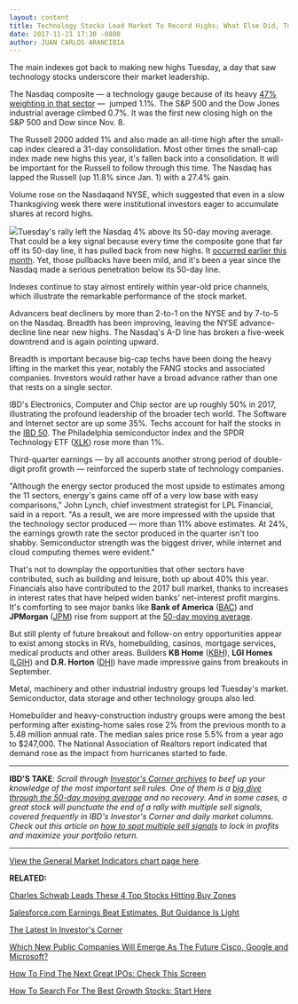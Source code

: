 ```yaml
---
layout: content
title: Technology Stocks Lead Market To Record Highs; What Else Did, Too?
date: 2017-11-21 17:30 -0800
author: JUAN CARLOS ARANCIBIA
---
```






The main indexes got back to making new highs Tuesday, a day that saw technology stocks underscore their market leadership.




The Nasdaq composite — a technology gauge because of its heavy [47% weighting in that sector](https://indexes.nasdaqomx.com/Index/Breakdown/COMP) —  jumped 1.1%. The S&P 500 and the Dow Jones industrial average climbed 0.7%. It was the first new closing high on the S&P 500 and Dow since Nov. 8.


The Russell 2000 added 1% and also made an all-time high after the small-cap index cleared a 31-day consolidation. Most other times the small-cap index made new highs this year, it's fallen back into a consolidation. It will be important for the Russell to follow through this time. The Nasdaq has lapped the Russell (up 11.8% since Jan. 1) with a 27.4% gain.


Volume rose on the Nasdaqand NYSE, which suggested that even in a slow Thanksgiving week there were institutional investors eager to accumulate shares at record highs.


![](https://www.investors.com/wp-content/uploads/2017/11/MP112117-162x300.png)Tuesday's rally left the Nasdaq 4% above its 50-day moving average. That could be a key signal because every time the composite gone that far off its 50-day line, it has pulled back from new highs. It [occurred earlier this month](https://www.investors.com/market-trend/the-big-picture/stocks-rise-but-is-nasdaq-signaling-a-pullback/). Yet, those pullbacks have been mild, and it's been a year since the Nasdaq made a serious penetration below its 50-day line.


Indexes continue to stay almost entirely within year-old price channels, which illustrate the remarkable performance of the stock market.


Advancers beat decliners by more than 2-to-1 on the NYSE and by 7-to-5 on the Nasdaq. Breadth has been improving, leaving the NYSE advance-decline line near new highs. The Nasdaq's A-D line has broken a five-week downtrend and is again pointing upward.


Breadth is important because big-cap techs have been doing the heavy lifting in the market this year, notably the FANG stocks and associated companies. Investors would rather have a broad advance rather than one that rests on a single sector.


IBD's Electronics, Computer and Chip sector are up roughly 50% in 2017, illustrating the profound leadership of the broader tech world. The Software and Internet sector are up some 35%. Techs account for half the stocks in the [IBD 50](http://research.investors.com/stock-lists/ibd-50/). The Philadelphia semiconductor index and the SPDR Technology ETF ([XLK](https://research.investors.com/quote.aspx?symbol=XLK)) rose more than 1%.


Third-quarter earnings — by all accounts another strong period of double-digit profit growth — reinforced the superb state of technology companies.


"Although the energy sector produced the most upside to estimates among the 11 sectors, energy's gains came off of a very low base with easy comparisons," John Lynch, chief investment strategist for LPL Financial, said in a report. "As a result, we are more impressed with the upside that the technology sector produced — more than 11% above estimates. At 24%, the earnings growth rate the sector produced in the quarter isn't too shabby. Semiconductor strength was the biggest driver, while internet and cloud computing themes were evident."



That's not to downplay the opportunities that other sectors have contributed, such as building and leisure, both up about 40% this year. Financials also have contributed to the 2017 bull market, thanks to increases in interest rates that have helped widen banks' net-interest profit margins. It's comforting to see major banks like **Bank of America** ([BAC](https://research.investors.com/quote.aspx?symbol=BAC)) and **JPMorgan** ([JPM](https://research.investors.com/quote.aspx?symbol=JPM)) rise from support at the [50-day moving average](http://www.investors.com/how-to-invest/investors-corner/50-day-moving-average/).


But still plenty of future breakout and follow-on entry opportunities appear to exist among stocks in RVs, homebuilding, casinos, mortgage services, medical products and other areas. Builders **KB Home** ([KBH](https://research.investors.com/quote.aspx?symbol=KBH)), **LGI Homes** ([LGIH](https://research.investors.com/quote.aspx?symbol=LGIH)) and **D.R. Horton** ([DHI](https://research.investors.com/quote.aspx?symbol=DHI)) have made impressive gains from breakouts in September.


Metal, machinery and other industrial industry groups led Tuesday's market. Semiconductor, data storage and other technology groups also led.


Homebuilder and heavy-construction industry groups were among the best performing after existing-home sales rose 2% from the previous month to a 5.48 million annual rate. The median sales price rose 5.5% from a year ago to $247,000. The National Association of Realtors report indicated that demand rose as the impact from hurricanes started to fade.




---


**IBD'S TAKE**: *Scroll through* [*Investor's Corner archives*](http://www.investors.com/category/how-to-invest/investors-corner/) *to beef up your knowledge of the most important sell rules. One of them is a* [*big dive through the 50-day moving average*](http://www.investors.com/how-to-invest/investors-corner/when-to-sell-stocks-big-break-below-50-day-line-can-mark-end-of-a-huge-run/) *and no recovery. And in some cases, a great stock will punctuate the end of a rally with multiple sell signals, covered frequently in IBD's Investor's Corner and daily market columns. Check out this article on* [*how to spot multiple sell signals*](http://www.investors.com/how-to-invest/investors-corner/lightning-strikes-twice-multiple-sell-signals-can-trigger-the-same-day/) *to lock in profits and maximize your portfolio return.*




---


[View the General Market Indicators chart page here](https://www.investors.com/wp-content/uploads/2017/11/IBD2111152511GMI.pdf).


**RELATED:**


[Charles Schwab Leads These 4 Top Stocks Hitting Buy Zones](https://www.investors.com/market-trend/stock-market-today/charles-schwab-among-these-4-top-stocks-hitting-buy-zones-sp-500-futures/)


[Salesforce.com Earnings Beat Estimates, But Guidance Is Light](https://www.investors.com/news/technology/salesforce-com-earnings-beat-estimates-but-guidance-is-light/)


[The Latest In Investor's Corner](https://www.investors.com/category/how-to-invest/investors-corner/)


[Which New Public Companies Will Emerge As The Future Cisco, Google and Microsoft?](https://www.investors.com/news/top-ipo-stock-gems-which-new-stocks-next-google/)


[How To Find The Next Great IPOs: Check This Screen](https://research.investors.com/stock-lists/ipo-leaders/)


[How To Search For The Best Growth Stocks: Start Here](https://www.investors.com/how-to-invest/investors-corner/looking-for-the-best-stocks-to-buy-and-watch-start-here/)




